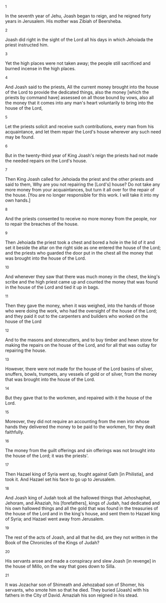 <sup>1</sup> 

In the seventh year of Jehu, Joash began to reign, and he reigned forty years in Jerusalem. His mother was Zibiah of Beersheba. 

<sup>2</sup> 

Joash did right in the sight of the Lord all his days in which Jehoiada the priest instructed him. 

<sup>3</sup> 

Yet the high places were not taken away; the people still sacrificed and burned incense in the high places. 

<sup>4</sup> 

And Joash said to the priests, All the current money brought into the house of the Lord to provide the dedicated things, also the money [which the priests by command have] assessed on all those bound by vows, also all the money that it comes into any man's heart voluntarily to bring into the house of the Lord, 

<sup>5</sup> 

Let the priests solicit and receive such contributions, every man from his acquaintance, and let them repair the Lord's house wherever any such need may be found. 

<sup>6</sup> 

But in the twenty-third year of King Joash's reign the priests had not made the needed repairs on the Lord's house. 

<sup>7</sup> 

Then King Joash called for Jehoiada the priest and the other priests and said to them, Why are you not repairing the [Lord's] house? Do not take any more money from your acquaintances, but turn it all over for the repair of the house. [You are no longer responsible for this work. I will take it into my own hands.] 

<sup>8</sup> 

And the priests consented to receive no more money from the people, nor to repair the breaches of the house. 

<sup>9</sup> 

Then Jehoiada the priest took a chest and bored a hole in the lid of it and set it beside the altar on the right side as one entered the house of the Lord; and the priests who guarded the door put in the chest all the money that was brought into the house of the Lord. 

<sup>10</sup> 

And whenever they saw that there was much money in the chest, the king's scribe and the high priest came up and counted the money that was found in the house of the Lord and tied it up in bags. 

<sup>11</sup> 

Then they gave the money, when it was weighed, into the hands of those who were doing the work, who had the oversight of the house of the Lord; and they paid it out to the carpenters and builders who worked on the house of the Lord 

<sup>12</sup> 

And to the masons and stonecutters, and to buy timber and hewn stone for making the repairs on the house of the Lord, and for all that was outlay for repairing the house. 

<sup>13</sup> 

However, there were not made for the house of the Lord basins of silver, snuffers, bowls, trumpets, any vessels of gold or of silver, from the money that was brought into the house of the Lord. 

<sup>14</sup> 

But they gave that to the workmen, and repaired with it the house of the Lord. 

<sup>15</sup> 

Moreover, they did not require an accounting from the men into whose hands they delivered the money to be paid to the workmen, for they dealt faithfully. 

<sup>16</sup> 

The money from the guilt offerings and sin offerings was not brought into the house of the Lord; it was the priests'. 

<sup>17</sup> 

Then Hazael king of Syria went up, fought against Gath [in Philistia], and took it. And Hazael set his face to go up to Jerusalem. 

<sup>18</sup> 

And Joash king of Judah took all the hallowed things that Jehoshaphat, Jehoram, and Ahaziah, his [forefathers], kings of Judah, had dedicated and his own hallowed things and all the gold that was found in the treasuries of the house of the Lord and in the king's house, and sent them to Hazael king of Syria; and Hazael went away from Jerusalem. 

<sup>19</sup> 

The rest of the acts of Joash, and all that he did, are they not written in the Book of the Chronicles of the Kings of Judah? 

<sup>20</sup> 

His servants arose and made a conspiracy and slew Joash [in revenge] in the house of Millo, on the way that goes down to Silla. 

<sup>21</sup> 

It was Jozachar son of Shimeath and Jehozabad son of Shomer, his servants, who smote him so that he died. They buried [Joash] with his fathers in the City of David. Amaziah his son reigned in his stead.